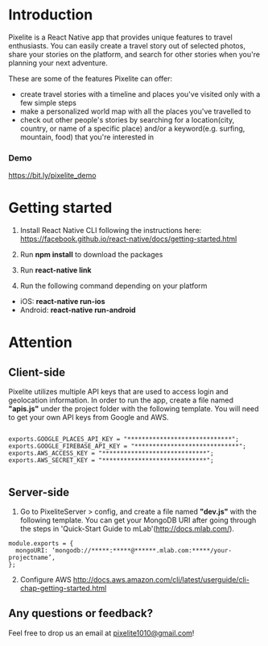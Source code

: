 # Introduction

Pixelite is a React Native app that provides unique features to travel enthusiasts. You can easily create a travel story out of selected photos, share your stories on the platform, and search for other stories when you're planning your next adventure.

These are some of the features Pixelite can offer:

- create travel stories with a timeline and places you've visited only with a few simple steps
- make a personalized world map with all the places you've travelled to
- check out other people's stories by searching for a location(city, country, or name of a specific place) and/or a keyword(e.g. surfing, mountain, food) that you're interested in
 
### Demo
https://bit.ly/pixelite_demo


# Getting started

1. Install React Native CLI following the instructions here: https://facebook.github.io/react-native/docs/getting-started.html

2. Run **npm install** to download the packages

3. Run **react-native link**

4. Run the following command depending on your platform
- iOS: **react-native run-ios**
- Android: **react-native run-android**


# Attention

## Client-side

Pixelite utilizes multiple API keys that are used to access login and geolocation information. In order to run the app, create a file named **"apis.js"** under the project folder with the following template. You will need to get your own API keys from Google and AWS.

<pre><code>
exports.GOOGLE_PLACES_API_KEY = "*****************************";
exports.GOOGLE_FIREBASE_API_KEY = "*****************************";
exports.AWS_ACCESS_KEY = "*****************************";
exports.AWS_SECRET_KEY = "*****************************";

</pre></code>


## Server-side

1. Go to PixeliteServer > config, and create a file named **"dev.js"** with the following template. You can get your MongoDB URI after going through the steps in 'Quick-Start Guide to mLab'(http://docs.mlab.com/).

```
module.exports = {
  mongoURI: ‘mongodb://*****:*****@******.mlab.com:*****/your-projectname’,
};
```

2. Configure AWS
http://docs.aws.amazon.com/cli/latest/userguide/cli-chap-getting-started.html


## Any questions or feedback?

Feel free to drop us an email at pixelite1010@gmail.com!

